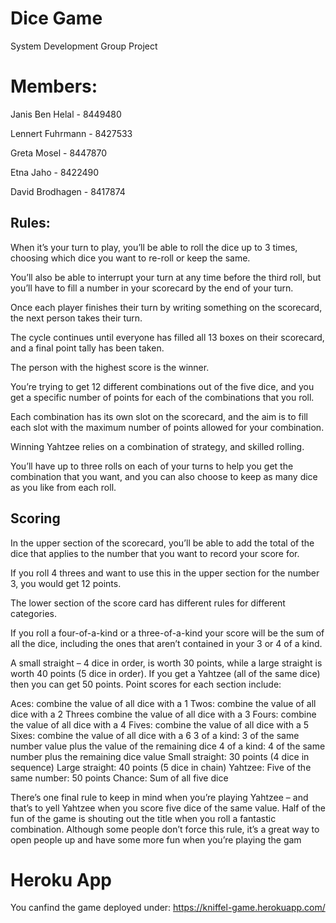 # Dice Game
System Development Group Project
# Members:
Janis Ben Helal - 8449480

Lennert Fuhrmann - 8427533

Greta Mosel - 8447870

Etna Jaho - 8422490

David Brodhagen - 8417874

## Rules:
When it’s your turn to play, you’ll be able to roll the dice up to 3 times, choosing which dice you want to re-roll or keep the same.

You’ll also be able to interrupt your turn at any time before the third roll, but you’ll have to fill a number in your scorecard by the end of your turn.

Once each player finishes their turn by writing something on the scorecard, the next person takes their turn.

The cycle continues until everyone has filled all 13 boxes on their scorecard, and a final point tally has been taken.

The person with the highest score is the winner.


You’re trying to get 12 different combinations out of the five dice, and you get a specific number of points for each of the combinations that you roll.

Each combination has its own slot on the scorecard, and the aim is to fill each slot with the maximum number of points allowed for your combination.

Winning Yahtzee relies on a combination of strategy, and skilled rolling.

You’ll have up to three rolls on each of your turns to help you get the combination that you want, and you can also choose to keep as many dice as you like from each roll.

## Scoring
In the upper section of the scorecard, you’ll be able to add the total of the dice that applies to the number that you want to record your score for.

If you roll 4 threes and want to use this in the upper section for the number 3, you would get 12 points.

The lower section of the score card has different rules for different categories.

If you roll a four-of-a-kind or a three-of-a-kind your score will be the sum of all the dice, including the ones that aren’t contained in your 3 or 4 of a kind.

A small straight – 4 dice in order, is worth 30 points, while a large straight is worth 40 points (5 dice in order). If you get a Yahtzee (all of the same dice) then you can get 50 points. Point scores for each section include:

Aces: combine the value of all dice with a 1
Twos: combine the value of all dice with a 2
Threes combine the value of all dice with a 3
Fours: combine the value of all dice with a 4
Fives: combine the value of all dice with a 5
Sixes: combine the value of all dice with a 6
3 of a kind: 3 of the same number value plus the value of the remaining dice
4 of a kind: 4 of the same number plus the remaining dice value
Small straight: 30 points (4 dice in sequence)
Large straight: 40 points (5 dice in chain)
Yahtzee: Five of the same number: 50 points
Chance: Sum of all five dice


There’s one final rule to keep in mind when you’re playing Yahtzee – and that’s to yell Yahtzee when you score five dice of the same value.
Half of the fun of the game is shouting out the title when you roll a fantastic combination.
Although some people don’t force this rule, it’s a great way to open people up and have some more fun when you’re playing the gam

# Heroku App

You canfind the game deployed under: https://kniffel-game.herokuapp.com/


